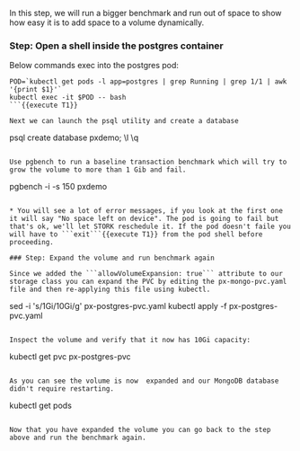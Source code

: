 In this step, we will run a bigger benchmark and run out of space to show how easy it is to add space to a volume dynamically.

### Step: Open a shell inside the postgres container

Below commands exec into the postgres pod:

```
POD=`kubectl get pods -l app=postgres | grep Running | grep 1/1 | awk '{print $1}'`
kubectl exec -it $POD -- bash
```{{execute T1}}

Next we can launch the psql utility and create a database
```
psql
create database pxdemo;
\l
\q
```{{execute T1}}

Use pgbench to run a baseline transaction benchmark which will try to grow the volume to more than 1 Gib and fail.

```
pgbench -i -s 150 pxdemo
```{{execute T1}}

* You will see a lot of error messages, if you look at the first one it will say "No space left on device". The pod is going to fail but that's ok, we'll let STORK reschedule it. If the pod doesn't faile you will have to ```exit```{{execute T1}} from the pod shell before proceeding.

### Step: Expand the volume and run benchmark again

Since we added the ```allowVolumeExpansion: true``` attribute to our storage class you can expand the PVC by editing the px-mongo-pvc.yaml file and then re-applying this file using kubectl.

```
sed -i 's/1Gi/10Gi/g' px-postgres-pvc.yaml
kubectl apply -f px-postgres-pvc.yaml
```{{execute T1}}

Inspect the volume and verify that it now has 10Gi capacity:
```
kubectl get pvc px-postgres-pvc
```{{execute T1}}

As you can see the volume is now  expanded and our MongoDB database didn't require restarting.
```
kubectl get pods
```{{execute T1}}

Now that you have expanded the volume you can go back to the step above and run the benchmark again.

